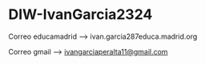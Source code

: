 # DIW-IvanGarcia2324
Correo educamadrid --> ivan.garcia287educa.madrid.org

Correo gmail --> ivangarciaperalta11@gmail.com

